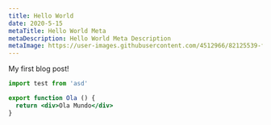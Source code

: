 ```yaml
---
title: Hello World
date: 2020-5-15
metaTitle: Hello World Meta
metaDescription: Hello World Meta Description
metaImage: https://user-images.githubusercontent.com/4512966/82125539-faf01b80-977c-11ea-931f-d0dc6ae2f49c.jpg
---
```


My first blog post!

```jsx
import test from 'asd'

export function Ola () {
  return <div>Ola Mundo</div>
}
```